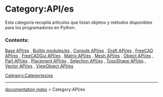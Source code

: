 # Category:API/es
Esta categoría recopila artículos que listan objetos y métodos disponibles para los programadores en Python.

### Contents:

[Base API/es](Base_API/es.md) , [Builtin modules/es](Builtin_modules/es.md) , [Console API/es](Console_API/es.md) , [Draft API/es](Draft_API/es.md) , [FreeCAD API/es](FreeCAD_API/es.md) , [FreeCADGui API/es](FreeCADGui_API/es.md) , [Matrix API/es](Matrix_API/es.md) , [Mesh API/es](Mesh_API/es.md) , [Object API/es](Object_API/es.md) , [Part API/es](Part_API/es.md) , [Placement API/es](Placement_API/es.md) , [Selection API/es](Selection_API/es.md) , [TopoShape API/es](TopoShape_API/es.md) , [Vector API/es](Vector_API/es.md) , [ViewObject API/es](ViewObject_API/es.md)

[Category:Categories/es](Category:Categories/es.md)

---
[documentation index](../README.md) > Category:API/es
